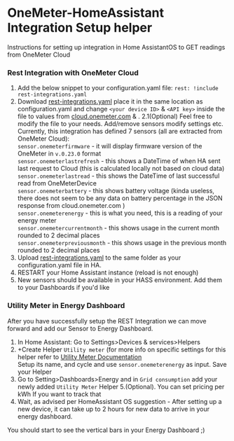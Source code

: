 # OneMeter-HomeAssistant Integration Setup helper
Instructions for setting up integration in Home AssistantOS to GET readings from OneMeter Cloud

<h3>Rest Integration with OneMeter Cloud</h3>

1. Add the below snippet to your configuration.yaml file: 
``
rest: !include rest-integrations.yaml 
`` 
2. Download [rest-integrations.yaml](https://github.com/mfriik/OneMeter-Hass/blob/main/rest-integrations.yaml) place it in the same location as configuration.yaml and change ``<your device ID>`` & ``<API key>`` inside the file to values from [cloud.onemeter.com](https://cloud.onemeter.com/#/api) & .
2.1(Optional) Feel free to modify the file to your needs. Add/remove sensors modify settings etc. Currently, this integration has defined 7 sensors (all are extracted from OneMeter Cloud): \
   ``sensor.onemeterfirmware`` - it will display firmware version of the OneMeter in ``v.0.23.0`` format \
   ``sensor.onemeterlastrefresh`` - this shows a DateTime of when HA sent \
    last request to Cloud (this is calculated locally not based on cloud data) \
   ``sensor.onemeterlastread`` - this shows the DateTime of last successful read from OneMeterDevice \
   ``sensor.onemeterbattery`` - this shows battery voltage (kinda useless, \
    there does not seem to be any data on battery percentage in the JSON response from cloud.onemeter.com ) \
   ``sensor.onemeterenergy`` - this is what you need, this is a reading of your energy meter \
   ``sensor.onemetercurrentmonth`` - this shows usage in the current month rounded to 2 decimal places \
   ``sensor.onemeterpreviousmonth`` - this shows usage in the previous month rounded to 2 decimal places 
4. Upload [rest-integrations.yaml](https://github.com/mfriik/OneMeter-Hass/blob/main/rest-integrations.yaml) to the same folder as your configuration.yaml file in HA. 
5. RESTART your Home Assistant instance (reload is not enough)
6. New sensors should be available in your HASS environment. Add them to your Dashboards if you'd like

<h3>Utility Meter in Energy Dashboard</h3>

After you have successfully setup the REST Integration we can move forward and add our Sensor to Energy Dashboard. 

1. In Home Assistant: Go to Settings>Devices & services>Helpers
2. +Create Helper ``Utility meter`` (for more info on specific settings for this helper refer to [Utility Meter Documentation](https://www.home-assistant.io/integrations/utility_meter/) \
   Setup its name, and cycle and use ``sensor.onemeterenergy`` as input. Save your Helper
4. Go to Setting>Dashboards>Energy and in ``Grid consumption`` add your newly added ``Utility Meter`` Helper
5.(Optional). You can set pricing per kWh If you want to track that
6. Wait, as advised per HomeAssistant OS suggestion  - After setting up a new device, it can take up to 2 hours for new data to arrive in your energy dashboard.

You should start to see the vertical bars in your Energy Dashboard ;)
